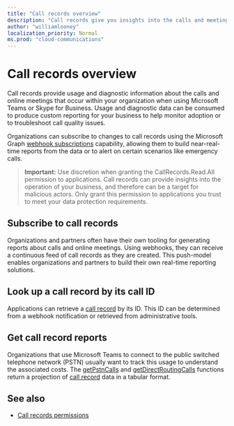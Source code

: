 ```yaml
---
title: "Call records overview"
description: "Call records give you insights into the calls and meetings that occur within your organization."
author: "williamlooney"
localization_priority: Normal
ms.prod: "cloud-communications"
---
```


# Call records overview

Call records provide usage and diagnostic information about the calls and online meetings that occur within your organization when using Microsoft Teams or Skype for Business. Usage and diagnostic data can be consumed to produce custom reporting for your business to help monitor adoption or to troubleshoot call quality issues.

Organizations can subscribe to changes to call records using the Microsoft Graph [webhook subscriptions](/graph/api/resources/webhooks.md) capability, allowing them to build near-real-time reports from the data or to alert on certain scenarios like emergency calls.

> **Important:** Use discretion when granting the CallRecords.Read.All permission to applications. Call records can provide insights into the operation of your business, and therefore can be a target for malicious actors. Only grant this permission to applications you trust to meet your data protection requirements.

## Subscribe to call records

Organizations and partners often have their own tooling for generating reports about calls and online meetings. Using webhooks, they can receive a continuous feed of call records as they are created. This push-model enables organizations and partners to build their own real-time reporting solutions.

## Look up a call record by its call ID

Applications can retrieve a [call record](/graph/api/resources/callrecords-callrecord.md) by its ID. This ID can be determined from a webhook notification or retrieved from administrative tools.

## Get call record reports

Organizations that use Microsoft Teams to connect to the public switched telephone network (PSTN) usually want to track this usage to understand the associated costs. The [getPstnCalls](/graph/api/callrecords-callrecord-getpstncalls) and [getDirectRoutingCalls](/graph/api/callrecords-callrecord-getdirectroutingcalls) functions return a projection of [call record](/graph/api/resources/callrecords-callrecord) data in a tabular format.

## See also

- [Call records permissions](./permissions-reference.md#call-records-permissions)